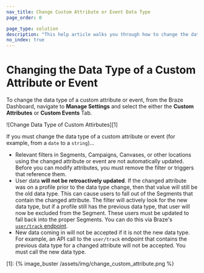 ```yaml
---
nav_title: Change Custom Attribute or Event Data Type
page_order: 0

page_type: solution
description: "This help article walks you through how to change the data type of a custom attribute or custom event, and the implications of doing so."
no_index: true
---
```


# Changing the Data Type of a Custom Attribute or Event

To change the data type of a custom attribute or event, from the Braze Dashboard, navigate to __Manage Settings__ and select the either the __Custom Attributes__ or __Custom Events__ Tab. 

![Change Data Type of Custom Attirbutes][1]

If you must change the data type of a custom attribute or event (for example, from a `date` to a `string`)...

- Relevant filters in Segments, Campaigns, Canvases, or other locations using the changed attribute or event are not automatically updated. Before you can modify attributes, you must remove the filter or triggers that reference them. 
- User data __will not be retroactively updated__. If the changed attribute was on a profile prior to the data type change, then that value will still be the old data type. This can cause users to fall out of the Segments that contain the changed attribute. The filter will actively look for the new data type, but if a profile still has the previous data type, that user will now be excluded from the Segment. These users must be updated to fall back into the proper Segments. You can do this via Braze's [`user/track` endpoint]({{site.baseurl}}/api/endpoints/user_data/#custom-attribute-data-types).
- New data coming in will not be accepted if it is not the new data type. For example, an API call to the `user/track` endpoint that contains the previous data type for a changed attribute will not be accepted. You must call the new data type.

[1]: {% image_buster /assets/img/change_custom_attribute.png %}